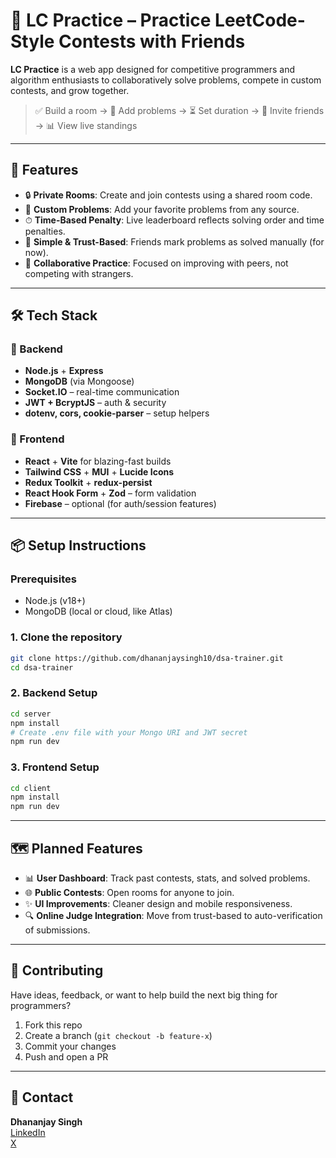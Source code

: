 # 🧠 LC Practice – Practice LeetCode-Style Contests with Friends

**LC Practice** is a web app designed for competitive programmers and algorithm enthusiasts to collaboratively solve problems, compete in custom contests, and grow together.

> ✅ Build a room → 🧩 Add problems → ⏳ Set duration → 🤝 Invite friends → 📊 View live standings

---

## 🚀 Features

- 🔒 **Private Rooms**: Create and join contests using a shared room code.
- 📑 **Custom Problems**: Add your favorite problems from any source.
- ⏱ **Time-Based Penalty**: Live leaderboard reflects solving order and time penalties.
- 💬 **Simple & Trust-Based**: Friends mark problems as solved manually (for now).
- 👥 **Collaborative Practice**: Focused on improving with peers, not competing with strangers.

---

## 🛠 Tech Stack

### 🧩 Backend
- **Node.js** + **Express**
- **MongoDB** (via Mongoose)
- **Socket.IO** – real-time communication
- **JWT + BcryptJS** – auth & security
- **dotenv, cors, cookie-parser** – setup helpers

### 🎨 Frontend
- **React** + **Vite** for blazing-fast builds
- **Tailwind CSS** + **MUI** + **Lucide Icons**
- **Redux Toolkit** + **redux-persist**
- **React Hook Form** + **Zod** – form validation
- **Firebase** – optional (for auth/session features)

---

## 📦 Setup Instructions

### Prerequisites
- Node.js (v18+)
- MongoDB (local or cloud, like Atlas)

### 1. Clone the repository

```bash
git clone https://github.com/dhananjaysingh10/dsa-trainer.git
cd dsa-trainer
````

### 2. Backend Setup

```bash
cd server
npm install
# Create .env file with your Mongo URI and JWT secret
npm run dev
```

### 3. Frontend Setup

```bash
cd client
npm install
npm run dev
```

---

## 🗺 Planned Features

* 📊 **User Dashboard**: Track past contests, stats, and solved problems.
* 🌐 **Public Contests**: Open rooms for anyone to join.
* ✨ **UI Improvements**: Cleaner design and mobile responsiveness.
* 🔍 **Online Judge Integration**: Move from trust-based to auto-verification of submissions.

---

## 🤝 Contributing

Have ideas, feedback, or want to help build the next big thing for programmers?

1. Fork this repo
2. Create a branch (`git checkout -b feature-x`)
3. Commit your changes
4. Push and open a PR

---

## 💬 Contact

**Dhananjay Singh**  
[LinkedIn](https://www.linkedin.com/in/dhananjay-singh-0335a5259/)  
[X](https://x.com/DhananjaySing_h)

